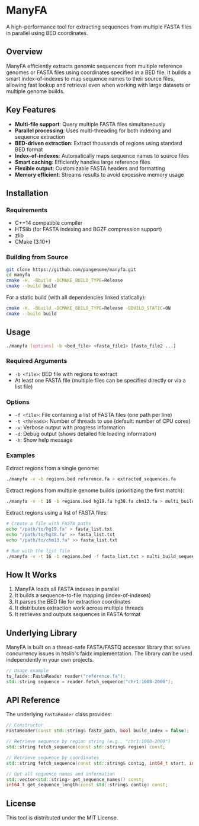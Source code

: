 # ManyFA

A high-performance tool for extracting sequences from multiple FASTA files in parallel using BED coordinates.

## Overview

ManyFA efficiently extracts genomic sequences from multiple reference genomes or FASTA files using coordinates 
specified in a BED file. It builds a smart index-of-indexes to map sequence names to their source files, allowing 
fast lookup and retrieval even when working with large datasets or multiple genome builds.

## Key Features

- **Multi-file support**: Query multiple FASTA files simultaneously
- **Parallel processing**: Uses multi-threading for both indexing and sequence extraction
- **BED-driven extraction**: Extract thousands of regions using standard BED format
- **Index-of-indexes**: Automatically maps sequence names to source files
- **Smart caching**: Efficiently handles large reference files
- **Flexible output**: Customizable FASTA headers and formatting
- **Memory efficient**: Streams results to avoid excessive memory usage

## Installation

### Requirements

- C++14 compatible compiler
- HTSlib (for FASTA indexing and BGZF compression support)
- zlib
- CMake (3.10+)

### Building from Source

```bash
git clone https://github.com/pangenome/manyfa.git
cd manyfa
cmake -H. -Bbuild -DCMAKE_BUILD_TYPE=Release
cmake --build build
```

For a static build (with all dependencies linked statically):

```bash
cmake -H. -Bbuild -DCMAKE_BUILD_TYPE=Release -DBUILD_STATIC=ON
cmake --build build
```

## Usage

```bash
./manyfa [options] -b <bed_file> <fasta_file1> [fasta_file2 ...]
```

### Required Arguments

- `-b <file>`: BED file with regions to extract
- At least one FASTA file (multiple files can be specified directly or via a list file)

### Options

- `-f <file>`: File containing a list of FASTA files (one path per line)
- `-t <threads>`: Number of threads to use (default: number of CPU cores)
- `-v`: Verbose output with progress information
- `-d`: Debug output (shows detailed file loading information)
- `-h`: Show help message

### Examples

Extract regions from a single genome:
```bash
./manyfa -v -b regions.bed reference.fa > extracted_sequences.fa
```

Extract regions from multiple genome builds (prioritizing the first match):
```bash
./manyfa -v -t 16 -b regions.bed hg19.fa hg38.fa chm13.fa > multi_build_sequences.fa
```

Extract regions using a list of FASTA files:
```bash
# Create a file with FASTA paths
echo "/path/to/hg19.fa" > fasta_list.txt
echo "/path/to/hg38.fa" >> fasta_list.txt
echo "/path/to/chm13.fa" >> fasta_list.txt

# Run with the list file
./manyfa -v -t 16 -b regions.bed -f fasta_list.txt > multi_build_sequences.fa
```

## How It Works

1. ManyFA loads all FASTA indexes in parallel
2. It builds a sequence-to-file mapping (index-of-indexes)
3. It parses the BED file for extraction coordinates
4. It distributes extraction work across multiple threads
5. It retrieves and outputs sequences in FASTA format

## Underlying Library

ManyFA is built on a thread-safe FASTA/FASTQ accessor library that solves concurrency issues 
in htslib's faidx implementation. The library can be used independently in your own projects.

```cpp
// Usage example
ts_faidx::FastaReader reader("reference.fa");
std::string sequence = reader.fetch_sequence("chr1:1000-2000");
```

## API Reference

The underlying `FastaReader` class provides:

```cpp
// Constructor
FastaReader(const std::string& fasta_path, bool build_index = false);

// Retrieve sequence by region string (e.g., "chr1:1000-2000")
std::string fetch_sequence(const std::string& region) const;

// Retrieve sequence by coordinates
std::string fetch_sequence(const std::string& contig, int64_t start, int64_t end) const;

// Get all sequence names and information
std::vector<std::string> get_sequence_names() const;
int64_t get_sequence_length(const std::string& contig) const;
```

## License

This tool is distributed under the MIT License.
